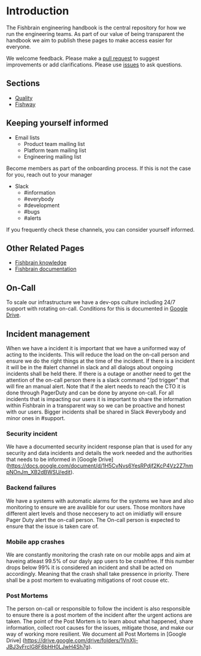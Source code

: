 # Introduction

The Fishbrain engineering handbook is the central repository for how we run the engineering teams. As part of our value of being transparent the handbook we aim to publish these pages to make access easier for everyone.

We welcome feedback. Please make a [pull request](https://github.com/fishbrain/engineering-handbook/pulls) to suggest improvements or add clarifications. Please use [issues](https://github.com/fishbrain/engineering-handbook/issues) to ask questions.

## Sections

- [Quality](./Quality/README.md)
- [Fishway](./Fishway/README.md)


## Keeping yourself informed

* Email lists
	- Product team mailing list
	- Platform team mailing list
	- Engineering mailing list

Become members as part of the onboarding process. If this is not the case for you, reach out to your manager

* Slack
	- #information
	- #everybody
	- #development
	- #bugs
	- #alerts

If you frequently check these channels, you can consider yourself informed.

## Other Related Pages

* [Fishbrain knowledge](https://docs.fishbrain.com/)
* [Fishbrain documentation](https://github.com/fishbrain/docs)

## On-Call

To scale our infrastructure we have a dev-ops culture including 24/7 support with rotating on-call. Conditions for this is documented in [Google Drive](https://docs.google.com/document/d/1vEP3QwE2EVNqQ6D7FjIIQAwhZe6pXnkfZQvt1vr7OAM/edit).

## Incident management

When we have a incident it is important that we have a uniformed way of acting to the incidents. This will reduce the load on the on-call person and ensure we do the right things at the time of the incident. If there is a incident it will be in the #alert channel in slack and all dialogs about ongoing incidents shall be held there. If there is a outage or another need to get the attention of the on-call person there is a slack command "/pd trigger" that will fire an manual alert. Note that if the alert needs to reach the CTO it is done through PagerDuty and can be done by anyone on-call.
For all incidents that is impacting our users it is important to share the information within Fishbrain in a transparent way so we can be proactive and honest with our users. Bigger incidents shall be shared in Slack #everybody and minor ones in #support.

### Security incident
We have a documented security incident response plan that is used for any security and data incidents and details the work needed and the authorities that needs to be informed in [Google Drive] (https://docs.google.com/document/d/1H5CvNvs6YesRPdjf2KcP4Vz2Z7nmpNOnJm_XB2dBWSU/edit).

### Backend failures
We have a systems with automatic alarms for the systems we have and also monitoring to ensure we are availible for our users. Those monitors have different alert levels and those neccesery to act on imidiatly will ensure Pager Duty alert the on-call person. The On-call person is expected to ensure that the issue is taken care of.

### Mobile app crashes
We are constantly monitoring the crash rate on our mobile apps and aim at haveing atleast 99.5% of our dayly app users to be crashfree. If this number drops below 99% it is considered an incident and shall be acted on accordingly. Meaning that the crash shall take pressence in priority. There shall be a post mortem to evaluating mitigations of root couse etc.

### Post Mortems
The person on-call or responsible to follow the incident is also responsible to ensure there is a post mortem of the incident after the urgent actions are taken. The point of the Post Mortem is to learn about what happened, share information, collect root causes for the issues, mitigate those, and make our way of working more resilient. We document all Post Mortems in [Google Drive] (https://drive.google.com/drive/folders/1VnXIj-JBJ3vFrclG8F6bHH0LJwH4Sh7g).
